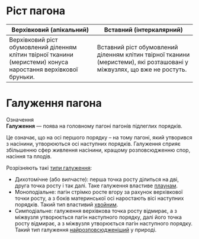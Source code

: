 # Ріст пагона

| Верхівковий (апікальний) | Вставний (інтеркалярний) | 
| -- | -- |
| Верхівковий ріст обумовлений діленням клітин твірної тканини (меристеми) конуса наростання верхівкової бруньки. | Вставний ріст обумовлений діленням клітин твірної тканини (меристеми), які розташовані у міжвузлях, що вже не ростуть. | 


# Галуження пагона
<div class="eoz-wrap">
<span class="eoz">Означення</span>
<div class="eoz-text">
<b>Галуження</b> — поява на головному пагонi пагонiв пiдлеглих порядкiв.
</div>
</div>

Це означає, що на осі першого порядку – на тому пагоні, який утворився з
насінини, утворюються осі наступних порядків. Галуження сприяє
збільшенню сфер живлення насінини, кращому розповсюдженню спор, насіння
та плодів.

Розрізняють такі <u>типи галуження</u>:
<ul>
<li><span class="p1">Дихотомічне</span> (або вилчасте): перша точка росту ділиться на дві, друга точка росту і так далі. Таке галуження властиве <u>плаунам</u>.</li>
<li><span class="p1">Моноподіальне</span>: пагін стрімко росте вгору за рахунок верхівкової точки росту, а з боків материнської осі наростають вісі наступних порядків. Такий тип властивий <u>хвойним</u>.</li>
<li><span class="p1">Симподіальне</span>: галуження верхівкова точка росту відмирає, а з міжвузля утворюється пагін наступного порядку, далі його точка росту відмирає, а з міжвузля утворюється пагін наступного порядку. Такий тип галуження <u>найрозповсюдженiший</u> у природі.</li>
